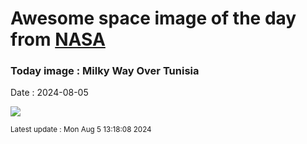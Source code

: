 
# Awesome space image of the day from [NASA](https://api.nasa.gov/)

### Today image : Milky Way Over Tunisia
Date : 2024-08-05

![](https://apod.nasa.gov/apod/image/2408/LarsMilkyWay_Larnaout_960.jpg)

<small>Latest update : Mon Aug  5 13:18:08 2024</small>
        